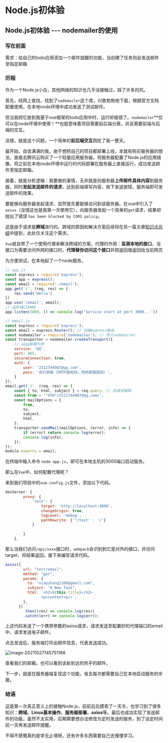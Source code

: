 # Node.js初体验


## Node.js初体验 --- nodemailer的使用

### 写在前面

需求：给自己的todo应用添加一个邮件提醒的功能，当创建了任务则会发送邮件至指定邮箱

### 历程

作为一个Node.js小白，其他网络的知识也几乎没接触过，踩了许多的坑。

首先，经网上查找，找到了`nodemailer`这个库，兴致勃勃地下载，根据官方文档配置使用，在本地node环境中成功发送了测试邮件。

但当我把它放到我基于vue框架的todo应用中时，运行却报错了。`nodemailer`**仅可以在node环境中使用！**也就意味着项目需要前后端分离，并且需要前端与后端的交互。

没错，就是这个问题，一个简单的**前后端交互**困扰了我一整天。

最开始，自信满满的我，由于想把自己的项目都部署上线，本就有购买服务器的想法，直接去腾讯云购买了一个轻量应用服务器。将服务器配置了Node.js的应用镜像，将之前在本地node环境中运行的代码部署在服务器上直接运行，成功发送邮件至指定邮箱。

接着，就是分析逻辑：我要做的事情，无非就是向服务器**上传邮件具体内容**到服务器，同时**发起发送邮件的请求**，达到前端填写内容，按下发送按钮，服务端即可发送邮件的效果。

要能够向服务器发起请求，显然首先要能够访问到该服务器。在vue中引入了`axios`（没错这也是我第一次使用它），向服务器发起一个简单的`get`请求，结果却抛出了错误 `has been blocked by CORS policy`。

这是由于请求是**跨域**进行的。跨域的原因和解决方案后续将在另一篇文章[知识点总结]()中提到，此处仅关注这个需求。

`Vue`就自带了一个使用代理来解决跨域的方案。代理的作用：**监测本地的接口**，当接口为需要访问外网的接口时，**代理替你访问这个接口**并把返回值返回给当前网页

为方便测试，在本地起了一个node服务。

```js
// app.js
const express = require('express');
const app = express();
const email = require('./email');
app.get('/', (req, res) => {
    res.send('Hello')
})
app.use('/email', email);
// 监听端口3000
app.listen(3000, () => console.log('Service start at port 3000...'))
```

```js
// email.js
const express = require('express');
const email = express.Router(); // 创建express路由
const nodemailer = require('nodemailer'); // 导入nodemailer
const transporter = nodemailer.createTransport({
    // 以qq邮箱为例
    service: 'QQ',
    port: 465,
    secureConnection: true,
    auth: {
        user: '2312744987@qq.com',
        pass: '自行获取（SMTP授权码，而非邮箱密码）',
    }
});
email.get('/', (req, res) => {
    const { to, html, subject } = req.query; // 将请求解构
    const from = '"XYH"<2312744987@qq.com>';
    const mailOptions = {
        from,
        to,
        subject,
        html,
    };
    transporter.sendMail(mailOptions, (error, info) => {
        if (error) return console.log(error);
        console.log(info);
    });
});
module.exports = email;
```

在终端中输入命令 `node app.js`，即可在本地主机的3000端口启动服务。

那么在`Vue`中，如何配置代理呢？

来到我们项目中的`vue.config.js`文件，添加以下代码。

```js
devServer: {
        proxy: {
            'test': {
                target: 'http://localhost:4000',
                changeOrigin: true,
                logLevel: 'debug',
                pathRewrite: {'^/test' : '/'}
            }
            
        }
    },
```

那么当我们访问`/api/xxxx`接口时，`webpack`会识别到它是对外的接口，并访问target，将结果返回。接下来编写请求代码。

```js
axios({
        url: "test/email",
        method: "get",
        params: {
          to: "xiayuhang1106@gmail.com",
          subject: "A New Task",
          html: `<h2>${this.title}</h2>
          		<p>content<p/>`,
        },
      })
        .then((res) => console.log(res))
        .catch((err) => console.log(err));
```

上述代码发送了一个携带参数的axios请求，请求发送至配置好的代理端口的email中，请求发送电子邮件。

点击发送后，服务端打印出邮件信息，代表发送成功。

![image-20211027145751166](../../static/images/email/image-20211027145751166.png)

查看我们的邮箱，也可以看到该新到达的热乎的邮件。

下一步，就是在服务器端复现这个功能，省去每次都需要自己在本地启动服务的步骤。



### 结语

这是第一次真正意义上的接触Node.js，前前后后摸索了一天半，也学习到了很多知识：**跨域、Linux基本操作、服务器部署、axios**等。最后也成功实现了发送邮件的功能，虽然不太实用，后期需要想办法修改为定时发送的服务，到了设定时间前一天再发送邮件提醒。

不得不感慨真的是学无止境呀。还有许多东西需要自己去慢慢学习。

